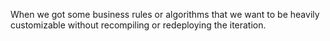 When we got some business rules or algorithms that we want to be heavily customizable without recompiling or redeploying the iteration.